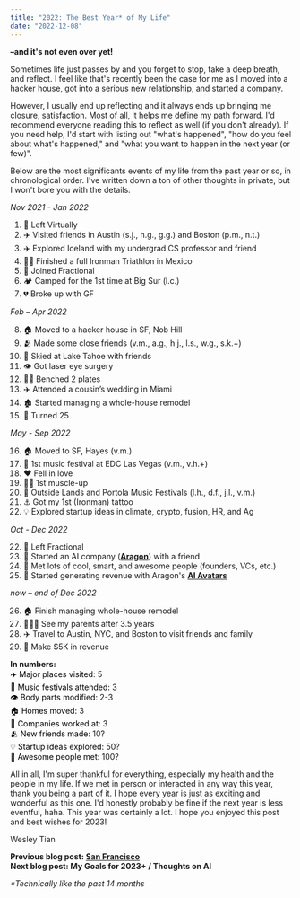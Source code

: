 ```yaml
---
title: "2022: The Best Year* of My Life"
date: "2022-12-08"
---
```


**–and it's not even over yet!**

Sometimes life just passes by and you forget to stop, take a deep breath, and reflect. I feel like that's recently been the case for me as I moved into a hacker house, got into a serious new relationship, and started a company.

However, I usually end up reflecting and it always ends up bringing me closure, satisfaction. Most of all, it helps me define my path forward. I'd recommend everyone reading this to reflect as well (if you don't already). If you need help, I'd start with listing out "what's happened", "how do you feel about what's happened," and "what you want to happen in the next year (or few)".

Below are the most significants events of my life from the past year or so, in chronological order. I've written down a ton of other thoughts in private, but I won't bore you with the details.

_Nov 2021 - Jan 2022_

1. 💼 Left Virtually
2. ✈️ Visited friends in Austin (s.j., h.g., g.g.) and Boston (p.m., n.t.)
3. ✈️ Explored Iceland with my undergrad CS professor and friend
4. 💪🏻 Finished a full Ironman Triathlon in Mexico
5. 💼 Joined Fractional
6. 🏕️ Camped for the 1st time at Big Sur (l.c.)
7. 💔 Broke up with GF

_Feb – Apr 2022_

8. 🏠 Moved to a hacker house in SF, Nob Hill
9. 🫂 Made some close friends (v.m., a.g., h.j., l.s., w.g., s.k.+)
10. 🎿 Skied at Lake Tahoe with friends
11. 👁️ Got laser eye surgery
12. 💪🏻 Benched 2 plates
13. ✈️ Attended a cousin’s wedding in Miami
14. 🏚️ Started managing a whole-house remodel
15. 🎂 Turned 25

_May - Sep 2022_

16. 🏠 Moved to SF, Hayes (v.m.)
17. 🪩 1st music festival at EDC Las Vegas (v.m., v.h.+)
18. ❤️ Fell in love
19. 💪🏻 1st muscle-up
20. 🪩 Outside Lands and Portola Music Festivals (l.h., d.f., j.l., v.m.)
21. ⚓️ Got my 1st (Ironman) tattoo
22. 💡 Explored startup ideas in climate, crypto, fusion, HR, and Ag

_Oct - Dec 2022_

22. 💼 Left Fractional
23. 💼 Started an AI company (**[Aragon](https://www.aragon.ai/?src=wesleytian)**) with a friend
24. 👥 Met lots of cool, smart, and awesome people (founders, VCs, etc.)
25. 🤑 Started generating revenue with Aragon's **[AI Avatars](https://www.aragon.ai/avatars?src=wesleytian)**

_now – end of Dec 2022_

26. 🏠 Finish managing whole-house remodel
27. 👨‍👩‍👦 See my parents after 3.5 years
28. ✈️ Travel to Austin, NYC, and Boston to visit friends and family
29. 🤑 Make $5K in revenue

**In numbers:**  
<span style="color:black">✈️ Major places visited</span>: 5  
<span style="color:black">🪩 Music festivals attended:</span> 3  
<span style="color:black">👁️ Body parts modified:</span> 2-3  
<span style="color:black">🏠 Homes moved:</span> 3  
<span style="color:black">💼 Companies worked at:</span> 3  
<span style="color:black">🫂 New friends made:</span> 10?  
<span style="color:black">💡 Startup ideas explored:</span> 50?  
<span style="color:black">👥 Awesome people met:</span> 100?

All in all, I'm super thankful for everything, especially my health and the people in my life. If we met in person or interacted in any way this year, thank you being a part of it. I hope every year is just as exciting and wonderful as this one. I'd honestly probably be fine if the next year is less eventful, haha. This year was certainly a lot. I hope you enjoyed this post and best wishes for 2023!

Wesley Tian

**Previous blog post: [San Francisco](/posts/sf)**  
**Next blog post: My Goals for 2023+ / Thoughts on AI**

_\*Technically like the past 14 months_
